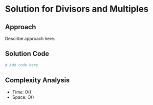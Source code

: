 # Solution for Divisors and Multiples

## Approach

Describe approach here.

## Solution Code

```python
# Add code here
```
## Complexity Analysis

- Time: O() 
- Space: O()
